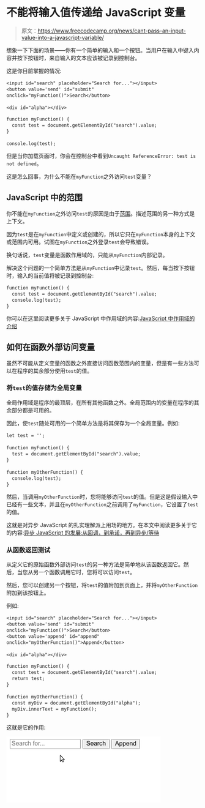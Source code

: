 # 不能将输入值传递给 JavaScript 变量

> 原文：<https://www.freecodecamp.org/news/cant-pass-an-input-value-into-a-javascript-variable/>

想象一下下面的场景——你有一个简单的输入和一个按钮。当用户在输入中键入内容并按下按钮时，来自输入的文本应该被记录到控制台。

这是你目前掌握的情况:

```
<input id="search" placeholder="Search for..."></input>
<button value='send' id="submit" onclick="myFunction()">Search</button>

<div id="alpha"></div>
```

```
function myFunction() {
  const test = document.getElementById("search").value;
}

console.log(test);
```

但是当你加载页面时，你会在控制台中看到`Uncaught ReferenceError: test is not defined`。

这是怎么回事，为什么不能在`myFunction`之外访问`test`变量？

## JavaScript 中的范围

你不能在`myFunction`之外访问`test`的原因是由于[范围](https://developer.mozilla.org/en-US/docs/Glossary/Scope)。描述范围的另一种方式是上下文。

因为`test`是在`myFunction`中定义或创建的，所以它只在`myFunction`本身的上下文或范围内可用。试图在`myFunction`之外登录`test`会导致错误。

换句话说，`test`变量是函数作用域的，只能从`myFunction`内部记录。

解决这个问题的一个简单方法是从`myFunction`中记录`test`。然后，每当按下按钮时，输入的当前值将被记录到控制台:

```
function myFunction() {
  const test = document.getElementById("search").value;
  console.log(test);
}
```

你可以在这里阅读更多关于 JavaScript 中作用域的内容:[JavaScript 中作用域的介绍](https://www.freecodecamp.org/news/an-introduction-to-scope-in-javascript-cbd957022652/)

## 如何在函数外部访问变量

虽然不可能从定义变量的函数之外直接访问函数范围内的变量，但是有一些方法可以在程序的其余部分使用`test`的值。

### 将`test`的值存储为全局变量

全局作用域是程序的最顶层，在所有其他函数之外。全局范围内的变量在程序的其余部分都是可用的。

因此，使`test`随处可用的一个简单方法是将其保存为一个全局变量。例如:

```
let test = '';

function myFunction() {
  test = document.getElementById("search").value;
}

function myOtherFunction() {
  console.log(test);
}
```

然后，当调用`myOtherFunction`时，您将能够访问`test`的值。但是这是假设输入中已经有一些文本，并且在`myOtherFunction`之前调用了`myFunction`，它设置了`test`的值。

这就是对异步 JavaScript 的扎实理解派上用场的地方。在本文中阅读更多关于它的内容:[异步 JavaScript 的发展:从回调，到承诺，再到异步/等待](https://www.freecodecamp.org/news/the-evolution-of-async-javascript-from-callbacks-to-promises-to-async-await-e73b047f2f40/)

### 从函数返回测试

从定义它的原始函数外部访问`test`的另一种方法是简单地从该函数返回它。然后，当您从另一个函数调用它时，您将可以访问`test`。

然后，您可以创建另一个按钮，将`test`的值附加到页面上，并将`myOtherFunction`附加到该按钮上。

例如:

```
<input id="search" placeholder="Search for..."></input>
<button value='send' id="submit" onclick="myFunction()">Search</button>
<button value='append' id="append" onclick="myOtherFunction()">Append</button>

<div id="alpha"></div>
```

```
function myFunction() {
  const test = document.getElementById("search").value;
  return test;
}

function myOtherFunction() {
  const myDiv = document.getElementById("alpha");
  myDiv.innerText = myFunction();
}
```

这就是它的作用:

![Peek-2020-06-10-20-46](img/bc86b77346fd18e24f30e32ff9c36759.png)